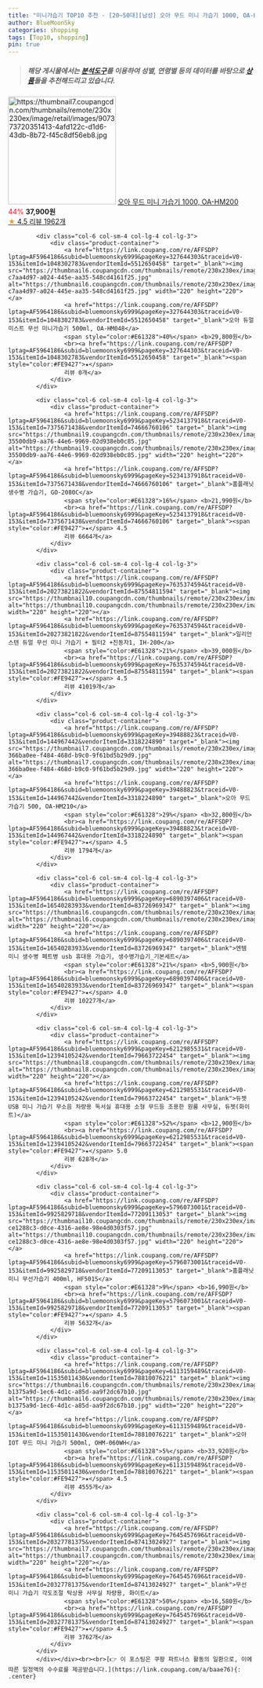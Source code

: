 ```yaml
---
title: "미니가습기 TOP10 추천 - [20~50대][남성] 오아 무드 미니 가습기 1000, OA-HM200"
author: BlueMoonSky
categories: shopping
tags: [Top10, shopping]
pin: true
---
```


> ##### 해당 게시물에서는 [**분석도구**](https://itemscout.io/)를 이용하여 **성별**, **연령별** 등의 데이터를 바탕으로 [**상품**](https://link.coupang.com/a/baae76)들을 추천해드리고 있습니다.
<div class="container"><div class="row">
            <div class="col-6 col-sm-4 col-lg-4 col-lg-3">
                <div class="product-container">
                    <a href="https://link.coupang.com/re/AFFSDP?lptag=AF5964186&subid=bluemoonsky6999&pageKey=39488821&traceid=V0-153&itemId=144967436&vendorItemId=3318224889" target="_blank"><img src="https://thumbnail7.coupangcdn.com/thumbnails/remote/230x230ex/image/retail/images/907373720351413-4afd122c-d1d6-43db-8b72-f45c8df56eb8.jpg" alt="https://thumbnail7.coupangcdn.com/thumbnails/remote/230x230ex/image/retail/images/907373720351413-4afd122c-d1d6-43db-8b72-f45c8df56eb8.jpg" width="220" height="220"></a>
                    <a href="https://link.coupang.com/re/AFFSDP?lptag=AF5964186&subid=bluemoonsky6999&pageKey=39488821&traceid=V0-153&itemId=144967436&vendorItemId=3318224889" target="_blank">오아 무드 미니 가습기 1000, OA-HM200</a>
                    <span style="color:#E61328">44%</span> <b>37,900원</b>
                    <br><a href="https://link.coupang.com/re/AFFSDP?lptag=AF5964186&subid=bluemoonsky6999&pageKey=39488821&traceid=V0-153&itemId=144967436&vendorItemId=3318224889" target="_blank"><span style="color:#FE9427">★</span> 4.5
                    리뷰 1962개</a>
                </div>
            </div>
            
            <div class="col-6 col-sm-4 col-lg-4 col-lg-3">
                <div class="product-container">
                    <a href="https://link.coupang.com/re/AFFSDP?lptag=AF5964186&subid=bluemoonsky6999&pageKey=327644303&traceid=V0-153&itemId=1048302783&vendorItemId=5512650458" target="_blank"><img src="https://thumbnail6.coupangcdn.com/thumbnails/remote/230x230ex/image/retail/images/2980016791220285-c7aa4d97-a024-445e-aa35-548cd4161f25.jpg" alt="https://thumbnail6.coupangcdn.com/thumbnails/remote/230x230ex/image/retail/images/2980016791220285-c7aa4d97-a024-445e-aa35-548cd4161f25.jpg" width="220" height="220"></a>
                    <a href="https://link.coupang.com/re/AFFSDP?lptag=AF5964186&subid=bluemoonsky6999&pageKey=327644303&traceid=V0-153&itemId=1048302783&vendorItemId=5512650458" target="_blank">오아 듀얼미스트 무선 미니가습기 500ml, OA-HM048</a>
                    <span style="color:#E61328">40%</span> <b>29,800원</b>
                    <br><a href="https://link.coupang.com/re/AFFSDP?lptag=AF5964186&subid=bluemoonsky6999&pageKey=327644303&traceid=V0-153&itemId=1048302783&vendorItemId=5512650458" target="_blank"><span style="color:#FE9427">★</span> 
                    리뷰 0개</a>
                </div>
            </div>
            
            <div class="col-6 col-sm-4 col-lg-4 col-lg-3">
                <div class="product-container">
                    <a href="https://link.coupang.com/re/AFFSDP?lptag=AF5964186&subid=bluemoonsky6999&pageKey=5234137918&traceid=V0-153&itemId=7375671438&vendorItemId=74666760106" target="_blank"><img src="https://thumbnail9.coupangcdn.com/thumbnails/remote/230x230ex/image/retail/images/2062849848167032-35500db9-aa76-44e6-9969-02d938eb0c85.jpg" alt="https://thumbnail9.coupangcdn.com/thumbnails/remote/230x230ex/image/retail/images/2062849848167032-35500db9-aa76-44e6-9969-02d938eb0c85.jpg" width="220" height="220"></a>
                    <a href="https://link.coupang.com/re/AFFSDP?lptag=AF5964186&subid=bluemoonsky6999&pageKey=5234137918&traceid=V0-153&itemId=7375671438&vendorItemId=74666760106" target="_blank">홈플래닛 생수병 가습기, GO-2080C</a>
                    <span style="color:#E61328">16%</span> <b>21,990원</b>
                    <br><a href="https://link.coupang.com/re/AFFSDP?lptag=AF5964186&subid=bluemoonsky6999&pageKey=5234137918&traceid=V0-153&itemId=7375671438&vendorItemId=74666760106" target="_blank"><span style="color:#FE9427">★</span> 4.5
                    리뷰 6664개</a>
                </div>
            </div>
            
            <div class="col-6 col-sm-4 col-lg-4 col-lg-3">
                <div class="product-container">
                    <a href="https://link.coupang.com/re/AFFSDP?lptag=AF5964186&subid=bluemoonsky6999&pageKey=7635374594&traceid=V0-153&itemId=20273821822&vendorItemId=87554811594" target="_blank"><img src="https://thumbnail10.coupangcdn.com/thumbnails/remote/230x230ex/image/vendor_inventory/7d66/eee428e49107a2b2e17c0313cf70e338c820d120fc2aec93de48c4148271.jpg" alt="https://thumbnail10.coupangcdn.com/thumbnails/remote/230x230ex/image/vendor_inventory/7d66/eee428e49107a2b2e17c0313cf70e338c820d120fc2aec93de48c4148271.jpg" width="220" height="220"></a>
                    <a href="https://link.coupang.com/re/AFFSDP?lptag=AF5964186&subid=bluemoonsky6999&pageKey=7635374594&traceid=V0-153&itemId=20273821822&vendorItemId=87554811594" target="_blank">일리안 스텐 듀얼 무선 미니 가습기 + 필터2 +진동자1, IH-200</a>
                    <span style="color:#E61328">21%</span> <b>39,000원</b>
                    <br><a href="https://link.coupang.com/re/AFFSDP?lptag=AF5964186&subid=bluemoonsky6999&pageKey=7635374594&traceid=V0-153&itemId=20273821822&vendorItemId=87554811594" target="_blank"><span style="color:#FE9427">★</span> 4.5
                    리뷰 41019개</a>
                </div>
            </div>
            
            <div class="col-6 col-sm-4 col-lg-4 col-lg-3">
                <div class="product-container">
                    <a href="https://link.coupang.com/re/AFFSDP?lptag=AF5964186&subid=bluemoonsky6999&pageKey=39488823&traceid=V0-153&itemId=144967442&vendorItemId=3318224890" target="_blank"><img src="https://thumbnail7.coupangcdn.com/thumbnails/remote/230x230ex/image/retail/images/884732601558671-366ba0ee-f484-468d-b9c0-9f61bd5b29d9.jpg" alt="https://thumbnail7.coupangcdn.com/thumbnails/remote/230x230ex/image/retail/images/884732601558671-366ba0ee-f484-468d-b9c0-9f61bd5b29d9.jpg" width="220" height="220"></a>
                    <a href="https://link.coupang.com/re/AFFSDP?lptag=AF5964186&subid=bluemoonsky6999&pageKey=39488823&traceid=V0-153&itemId=144967442&vendorItemId=3318224890" target="_blank">오아 무드 가습기 500, OA-HM210</a>
                    <span style="color:#E61328">29%</span> <b>32,800원</b>
                    <br><a href="https://link.coupang.com/re/AFFSDP?lptag=AF5964186&subid=bluemoonsky6999&pageKey=39488823&traceid=V0-153&itemId=144967442&vendorItemId=3318224890" target="_blank"><span style="color:#FE9427">★</span> 4.5
                    리뷰 1794개</a>
                </div>
            </div>
            
            <div class="col-6 col-sm-4 col-lg-4 col-lg-3">
                <div class="product-container">
                    <a href="https://link.coupang.com/re/AFFSDP?lptag=AF5964186&subid=bluemoonsky6999&pageKey=6890397406&traceid=V0-153&itemId=16540283933&vendorItemId=83726969347" target="_blank"><img src="https://thumbnail6.coupangcdn.com/thumbnails/remote/230x230ex/image/vendor_inventory/a55d/5352b45fa5218c8cf6fc6918fcbd7dbe3b0af5664a047c748e99ed9a8be8.jpg" alt="https://thumbnail6.coupangcdn.com/thumbnails/remote/230x230ex/image/vendor_inventory/a55d/5352b45fa5218c8cf6fc6918fcbd7dbe3b0af5664a047c748e99ed9a8be8.jpg" width="220" height="220"></a>
                    <a href="https://link.coupang.com/re/AFFSDP?lptag=AF5964186&subid=bluemoonsky6999&pageKey=6890397406&traceid=V0-153&itemId=16540283933&vendorItemId=83726969347" target="_blank">엔템 미니 생수병 페트병 usb 휴대용 가습기, 생수병가습기_기본세트</a>
                    <span style="color:#E61328">21%</span> <b>5,900원</b>
                    <br><a href="https://link.coupang.com/re/AFFSDP?lptag=AF5964186&subid=bluemoonsky6999&pageKey=6890397406&traceid=V0-153&itemId=16540283933&vendorItemId=83726969347" target="_blank"><span style="color:#FE9427">★</span> 4.0
                    리뷰 10227개</a>
                </div>
            </div>
            
            <div class="col-6 col-sm-4 col-lg-4 col-lg-3">
                <div class="product-container">
                    <a href="https://link.coupang.com/re/AFFSDP?lptag=AF5964186&subid=bluemoonsky6999&pageKey=6212985531&traceid=V0-153&itemId=12394105242&vendorItemId=79663722454" target="_blank"><img src="https://thumbnail8.coupangcdn.com/thumbnails/remote/230x230ex/image/vendor_inventory/5901/31ac88e76c61dd0c812fdc50820e95b0ed74963a6da7942597395194559d.jpg" alt="https://thumbnail8.coupangcdn.com/thumbnails/remote/230x230ex/image/vendor_inventory/5901/31ac88e76c61dd0c812fdc50820e95b0ed74963a6da7942597395194559d.jpg" width="220" height="220"></a>
                    <a href="https://link.coupang.com/re/AFFSDP?lptag=AF5964186&subid=bluemoonsky6999&pageKey=6212985531&traceid=V0-153&itemId=12394105242&vendorItemId=79663722454" target="_blank">듀젯 USB 미니 가습기 무소음 차량용 독서실 휴대용 소형 무드등 조용한 원룸 사무실, 듀젯(화이트)</a>
                    <span style="color:#E61328">52%</span> <b>12,900원</b>
                    <br><a href="https://link.coupang.com/re/AFFSDP?lptag=AF5964186&subid=bluemoonsky6999&pageKey=6212985531&traceid=V0-153&itemId=12394105242&vendorItemId=79663722454" target="_blank"><span style="color:#FE9427">★</span> 5.0
                    리뷰 628개</a>
                </div>
            </div>
            
            <div class="col-6 col-sm-4 col-lg-4 col-lg-3">
                <div class="product-container">
                    <a href="https://link.coupang.com/re/AFFSDP?lptag=AF5964186&subid=bluemoonsky6999&pageKey=5796073001&traceid=V0-153&itemId=9925829718&vendorItemId=77209113053" target="_blank"><img src="https://thumbnail10.coupangcdn.com/thumbnails/remote/230x230ex/image/retail/images/7821408865860410-ce1288c3-d0ce-4316-ae8e-98e4d0303f57.jpg" alt="https://thumbnail10.coupangcdn.com/thumbnails/remote/230x230ex/image/retail/images/7821408865860410-ce1288c3-d0ce-4316-ae8e-98e4d0303f57.jpg" width="220" height="220"></a>
                    <a href="https://link.coupang.com/re/AFFSDP?lptag=AF5964186&subid=bluemoonsky6999&pageKey=5796073001&traceid=V0-153&itemId=9925829718&vendorItemId=77209113053" target="_blank">홈플래닛 미니 무선가습기 400ml, HF501S</a>
                    <span style="color:#E61328">9%</span> <b>16,990원</b>
                    <br><a href="https://link.coupang.com/re/AFFSDP?lptag=AF5964186&subid=bluemoonsky6999&pageKey=5796073001&traceid=V0-153&itemId=9925829718&vendorItemId=77209113053" target="_blank"><span style="color:#FE9427">★</span> 4.5
                    리뷰 5632개</a>
                </div>
            </div>
            
            <div class="col-6 col-sm-4 col-lg-4 col-lg-3">
                <div class="product-container">
                    <a href="https://link.coupang.com/re/AFFSDP?lptag=AF5964186&subid=bluemoonsky6999&pageKey=6113159489&traceid=V0-153&itemId=11535011430&vendorItemId=78810076221" target="_blank"><img src="https://thumbnail6.coupangcdn.com/thumbnails/remote/230x230ex/image/retail/images/4152558161998203-b1375a9d-1ec6-4d1c-a85d-aa9f2dc67b10.jpg" alt="https://thumbnail6.coupangcdn.com/thumbnails/remote/230x230ex/image/retail/images/4152558161998203-b1375a9d-1ec6-4d1c-a85d-aa9f2dc67b10.jpg" width="220" height="220"></a>
                    <a href="https://link.coupang.com/re/AFFSDP?lptag=AF5964186&subid=bluemoonsky6999&pageKey=6113159489&traceid=V0-153&itemId=11535011430&vendorItemId=78810076221" target="_blank">오아 IOT 무드 미니 가습기 500ml, OHM-060WH</a>
                    <span style="color:#E61328">5%</span> <b>33,920원</b>
                    <br><a href="https://link.coupang.com/re/AFFSDP?lptag=AF5964186&subid=bluemoonsky6999&pageKey=6113159489&traceid=V0-153&itemId=11535011430&vendorItemId=78810076221" target="_blank"><span style="color:#FE9427">★</span> 4.5
                    리뷰 4555개</a>
                </div>
            </div>
            
            <div class="col-6 col-sm-4 col-lg-4 col-lg-3">
                <div class="product-container">
                    <a href="https://link.coupang.com/re/AFFSDP?lptag=AF5964186&subid=bluemoonsky6999&pageKey=7645457696&traceid=V0-153&itemId=20327781375&vendorItemId=87413024927" target="_blank"><img src="https://thumbnail7.coupangcdn.com/thumbnails/remote/230x230ex/image/vendor_inventory/ebed/2b02429d721362f5bc39ed81bdd22cf0538de6cfd24fe1863376e9881dcd.jpg" alt="https://thumbnail7.coupangcdn.com/thumbnails/remote/230x230ex/image/vendor_inventory/ebed/2b02429d721362f5bc39ed81bdd22cf0538de6cfd24fe1863376e9881dcd.jpg" width="220" height="220"></a>
                    <a href="https://link.coupang.com/re/AFFSDP?lptag=AF5964186&subid=bluemoonsky6999&pageKey=7645457696&traceid=V0-153&itemId=20327781375&vendorItemId=87413024927" target="_blank">무선 미니 가습기 각도조절 탁상용 사무실 차량용, 화이트</a>
                    <span style="color:#E61328">50%</span> <b>16,580원</b>
                    <br><a href="https://link.coupang.com/re/AFFSDP?lptag=AF5964186&subid=bluemoonsky6999&pageKey=7645457696&traceid=V0-153&itemId=20327781375&vendorItemId=87413024927" target="_blank"><span style="color:#FE9427">★</span> 4.5
                    리뷰 3762개</a>
                </div>
            </div>
            </div></div><br><br>[👉 이 포스팅은 쿠팡 파트너스 활동의 일환으로, 이에 따른 일정액의 수수료를 제공받습니다.](https://link.coupang.com/a/baae76){: .center}
